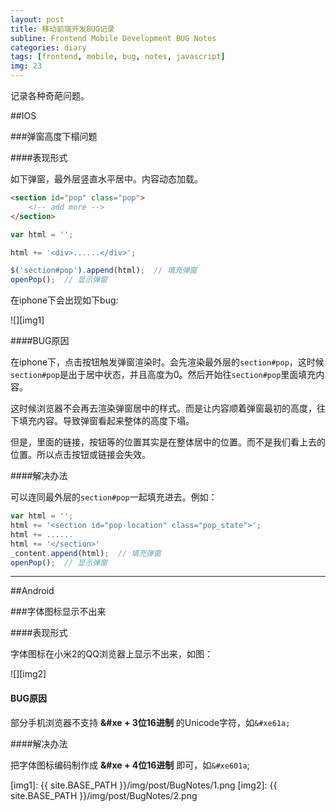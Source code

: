 ```yaml
---
layout: post
title: 移动前端开发BUG记录
subline: Frontend Mobile Development BUG Notes
categories: diary
tags: [frontend, mobile, bug, notes, javascript]
img: 23
---
```


记录各种奇葩问题。

##IOS

###弹窗高度下榻问题

####表现形式

如下弹窗，最外层竖直水平居中。内容动态加载。

```html
<section id="pop" class="pop">
	<!-- add more -->
</section>
```

```javascript
var html = '';

html += '<div>......</div>';

$('section#pop').append(html);  // 填充弹窗
openPop();  // 显示弹窗
```

在iphone下会出现如下bug:

![][img1]

####BUG原因

在iphone下，点击按钮触发弹窗渲染时。会先渲染最外层的`section#pop`，这时候`section#pop`是出于居中状态，并且高度为0。然后开始往`section#pop`里面填充内容。

这时候浏览器不会再去渲染弹窗居中的样式。而是让内容顺着弹窗最初的高度，往下填充内容。导致弹窗看起来整体的高度下塌。

但是，里面的链接，按钮等的位置其实是在整体居中的位置。而不是我们看上去的位置。所以点击按钮或链接会失效。

####解决办法

可以连同最外层的`section#pop`一起填充进去。例如：

```javascript
var html = '';
html += '<section id="pop-location" class="pop_state">';
html += ......
html += '</section>'
_content.append(html);  // 填充弹窗
openPop();  // 显示弹窗
```

<hr>


##Android

###字体图标显示不出来

####表现形式

字体图标在小米2的QQ浏览器上显示不出来，如图：

![][img2]

<h4>BUG原因</h4>

部分手机浏览器不支持 **&#xe + 3位16进制** 的Unicode字符，如`&#xe61a;`

####解决办法

把字体图标编码制作成 **&#xe + 4位16进制** 即可，如`&#xe601a`;








[img1]: {{ site.BASE_PATH }}/img/post/BugNotes/1.png
[img2]: {{ site.BASE_PATH }}/img/post/BugNotes/2.png
